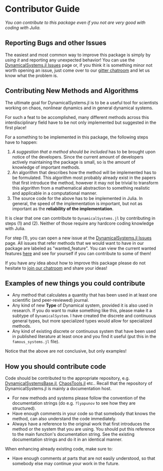 # Contributor Guide
*You can contribute to this package even if you not are very good with
coding with Julia.*

## Reporting Bugs and other Issues
The easiest and most common way to improve this package is
simply by *using it* and reporting
any unexpected behavior! You can use the
[DynamicalSystems.jl Issues](https://github.com/JuliaDynamics/DynamicalSystems.jl/issues) page or, if you think it is something minor not worth opening an issue,
just come over to our [gitter chatroom]((https://gitter.im/JuliaDynamics/Lobby))
and let us know what the problem is.

## Contributing New Methods and Algorithms

The ultimate goal for DynamicalSystems.jl is
to be a useful tool for scientists working on chaos, nonlinear dynamics and
in general dynamical systems.

For such a feat to be accomplished, many different methods across this interdisciplinary
field have to be not only implemented but suggested in the first place!

For a something to be implemented
in this package, the following steps have to happen:

1. *A suggestion that a method should be included* has to be brought upon notice
   of the developers. Since the current amount of developers actively maintaining
   the package is small, so is the amount of knowledge of important methods.
2. An algorithm that describes how the method will be implemented has to be formulated.
   This
   algorithm most probably already exist in the papers that first introduce the method,
   however it may not be trivial to transform this algorithm from a mathematical
   abstraction to something realistic and applicable in a computational manner.
3. The source code for the above has to be implemented in Julia. In general, the
   speed of the implementation is important, but not as important as the
   **reliability of the implementation**.

It is clear that one can contribute to `DynamicalSystems.jl` by contributing in steps
(1) and (2). Neither of those require any hardcore coding knowledge with Julia.

For step (1), you can open a new issue at the [DynamicalSystems.jl Issues](https://github.com/JuliaDynamics/DynamicalSystems.jl/issues) page. All issues
that refer methods that we would want to have in our package are labeled as
"wanted_feature". You can view the current wanted features [here](https://github.com/JuliaDynamics/DynamicalSystems.jl/issues?utf8=%E2%9C%93&q=is%3Aissue%20is%3Aopen%20label%3Awanted_feature) and see for yourself if you can contribute
to some of them!

If you have any idea about how to improve
this package please do not hesitate to [join our chatroom](https://gitter.im/JuliaDynamics/Lobby) and share your ideas!



## Examples of new things you could contribute

* Any method that calculates a quantity that has been used in at least one scientific
  (and peer-reviewed) journal.
* Any kind of new **Type** of Dynamical system, provided it is also used in research.
  If you do want to make something like this, please make it a subtype
  of `DynamicalSystem`. I have created the discrete and continuous general types, but
  more specialized types would allow for specialized methods.
* Any kind of existing discrete or continuous system that have been used in published
  literature at least once and you find it useful (put this in the
  `famous_systems.jl` file).

Notice that the above are not conclusive, but only examples!

## How you should contribute **code**
Code should be contributed to the appropriate repository, e.g. [DynamicalSystemsBase.jl](https://github.com/JuliaDynamics/DynamicalSystemsBase.jl),
[ChaosTools.jl](https://github.com/JuliaDynamics/ChaosTools.jl) etc.. Recall that the repository of DynamicalSystems.jl is mainly a documentation host.

* For new methods and systems please follow the convention
  of the documentation strings (do e.g. `?lyapunov` to see how they are
  structured).
* Have enough comments in your code so that somebody that knows the method,
  can also understand the code immediately.
* Always have a reference to the original work that first introduces the method
  or the system that you are using. You should put this reference
  to the main function's documentation string.
  See the existing documentation strings and do
  it in an identical manner.

When enhancing already existing code, make sure to:

* Have enough comments at parts that are not easily understood, so that somebody
  else may continue your work in the future.

